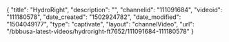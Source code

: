{
    "title": "HydroRight",
    "description": "",
    "channelid": "111091684",
    "videoid": "111180578",
    "date_created": "1502924782",
    "date_modified": "1504049177",
    "type": "captivate",
    "layout": "channelVideo",
    "url": "\/bbbusa-latest-videos\/hydroright-ft7652\/111091684-111180578"
}